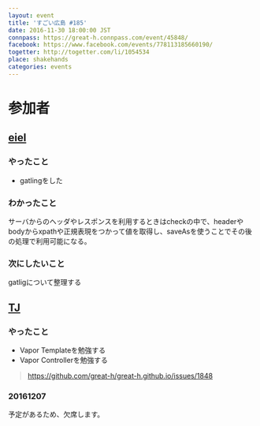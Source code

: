 ```yaml
---
layout: event
title: 'すごい広島 #185'
date: 2016-11-30 18:00:00 JST
connpass: https://great-h.connpass.com/event/45848/
facebook: https://www.facebook.com/events/778113185660190/
togetter: http://togetter.com/li/1054534
place: shakehands
categories: events
---
```


# 参加者

## [eiel](http://eiel.info/)

### やったこと

* gatlingをした

### わかったこと

サーバからのヘッダやレスポンスを利用するときはcheckの中で、headerやbodyからxpathや正規表現をつかって値を取得し、saveAsを使うことでその後の処理で利用可能になる。

### 次にしたいこと

gatligについて整理する

## [TJ](http://thaddeusjiang.github.io/)

### やったこと

* Vapor Templateを勉強する
* Vapor Controllerを勉強する
> https://github.com/great-h/great-h.github.io/issues/1848

### 20161207

予定があるため、欠席します。
